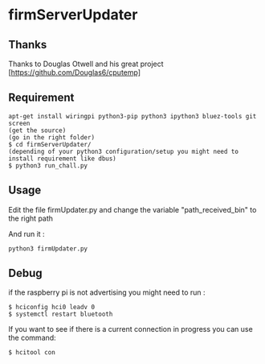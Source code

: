 # firmServerUpdater

## Thanks
Thanks to Douglas Otwell and his great project [https://github.com/Douglas6/cputemp]

## Requirement 
```
apt-get install wiringpi python3-pip python3 ipython3 bluez-tools git screen
(get the source)
(go in the right folder)
$ cd firmServerUpdater/
(depending of your python3 configuration/setup you might need to install requirement like dbus)
$ python3 run_chall.py
```

## Usage
Edit the file firmUpdater.py and change the variable "path_received_bin" to the right path

And run it :
```
python3 firmUpdater.py
```
## Debug

if the raspberry pi is not advertising you might need to run :
```
$ hciconfig hci0 leadv 0
$ systemctl restart bluetooth
```
If you want to see if there is a current connection in progress you can use the command:
```
$ hcitool con
```
